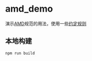# amd_demo

演示[AMD](http://requirejs.org/)规范的用法，使用一些[约定规则](https://github.com/holyzfy/febu#%E7%BA%A6%E5%AE%9A%E8%A7%84%E5%88%99)

## 本地构建

```
npm run build
```
